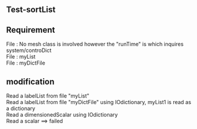 
## Test-sortList

## Requirement
File : No mesh class is involved however the "runTime" is which inquires system/controDict   
File : myList   
File : myDictFile   

## modification
Read a labelList from file "myList"   
Read a labelList from file "myDictFile" using IOdictionary, myList1 is read as a dictionary   
Read a dimensionedScalar using IOdictionary   
Read a scalar ==> failed
